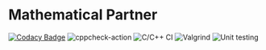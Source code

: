 # Mathematical Partner

[![Codacy Badge](https://app.codacy.com/project/badge/Grade/6c29859ae1944d1c9aaed0f2fe0f6d22)](https://www.codacy.com/gh/stepin104308/One1spot/dashboard?utm_source=github.com&amp;utm_medium=referral&amp;utm_content=stepin104308/One1spot&amp;utm_campaign=Badge_Grade)
![cppcheck-action](https://github.com/stepin104308/One1spot/workflows/cppcheck-action/badge.svg)
![C/C++ CI](https://github.com/stepin104308/Onespot1/workflows/C/C++%20CI/badge.svg)
![Valgrind](https://github.com/stepin104308/Onespot1/workflows/Valgrind/badge.svg)
![Unit testing](https://github.com/stepin104308/Onespot1/workflows/Unit%20testing/badge.svg)
